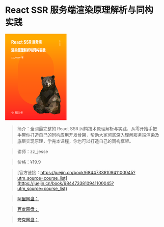 # React SSR 服务端渲染原理解析与同构实践

![img](../../assets/170dcdbe69f8bd21~tplv-t2oaga2asx-no-mark_280_280_200_280.png)

> 简介：全网最完整的 React SSR 同构技术原理解析与实践，从零开始手把手带你打造自己的同构应用开发骨架，帮助大家彻底深入理解服务端渲染及底层实现原理，学完本课程，你也可以打造自己的同构框架。

> 讲师：zz_jesse

> 价格：¥19.9

> [官方链接：https://juejin.cn/book/6844733810941100045?utm_source=course_list](https://juejin.cn/book/6844733810941100045?utm_source=course_list)

> [阿里网盘：]()

> [百度网盘：]()

> [夸克网盘：]()
